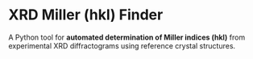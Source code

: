 # XRD Miller (hkl) Finder

A Python tool for **automated determination of Miller indices (hkl)** from experimental XRD diffractograms using reference crystal structures.
